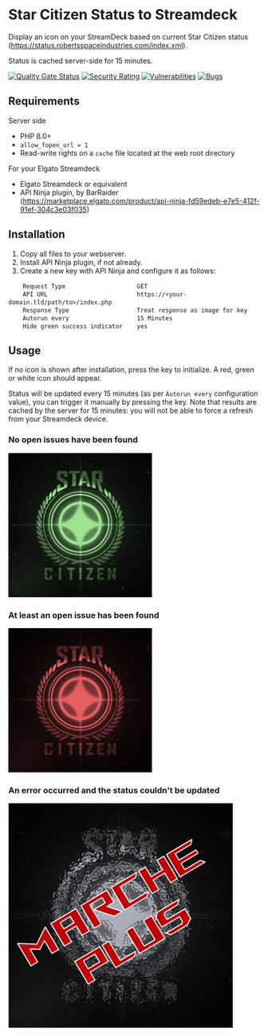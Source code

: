 # Star Citizen Status to Streamdeck
Display an icon on your StreamDeck based on current Star Citizen status (https://status.robertsspaceindustries.com/index.xml).

Status is cached server-side for 15 minutes. 

[![Quality Gate Status](https://sonarcloud.io/api/project_badges/measure?project=cyril-amar_starcitizen-status-to-streamdeck&metric=alert_status)](https://sonarcloud.io/summary/new_code?id=cyril-amar_starcitizen-status-to-streamdeck)
[![Security Rating](https://sonarcloud.io/api/project_badges/measure?project=cyril-amar_starcitizen-status-to-streamdeck&metric=security_rating)](https://sonarcloud.io/summary/new_code?id=cyril-amar_starcitizen-status-to-streamdeck)
[![Vulnerabilities](https://sonarcloud.io/api/project_badges/measure?project=cyril-amar_starcitizen-status-to-streamdeck&metric=vulnerabilities)](https://sonarcloud.io/summary/new_code?id=cyril-amar_starcitizen-status-to-streamdeck)
[![Bugs](https://sonarcloud.io/api/project_badges/measure?project=cyril-amar_starcitizen-status-to-streamdeck&metric=bugs)](https://sonarcloud.io/summary/new_code?id=cyril-amar_starcitizen-status-to-streamdeck)

## Requirements
Server side
- PHP 8.0+
- `allow_fopen_url = 1`
- Read-write rights on a `cache` file located at the web root directory

For your Elgato Streamdeck
- Elgato Streamdeck or equivalent
- API Ninja plugin, by BarRaider (https://marketplace.elgato.com/product/api-ninja-fd59edeb-e7e5-412f-91ef-304c3e03f035)

## Installation

1. Copy all files to your webserver.
2. Install API Ninja plugin, if not already.
3. Create a new key with API Ninja and configure it as follows:
```
    Request Type                    GET
    API URL                         https://<your-domain.tld/path/to>/index.php
    Response Type                   Treat response as image for key
    Autorun every                   15 Minutes
    Hide green success indicator    yes
```

## Usage
If no icon is shown after installation, press the key to initialize. A red, green or white icon should appear.

Status will be updated every 15 minutes (as per `Autorun every` configuration value), you can trigger it manually by pressing the key. Note that results are cached by the server for 15 minutes: you will not be able to force a refresh from your Streamdeck device.

### No open issues have been found
![sc_ok.png](sc_ok.png)

### At least an open issue has been found
![sc_ko.png](sc_ko.png)

### An error occurred and the status couldn't be updated
![sc_err.png](sc_err.png)
